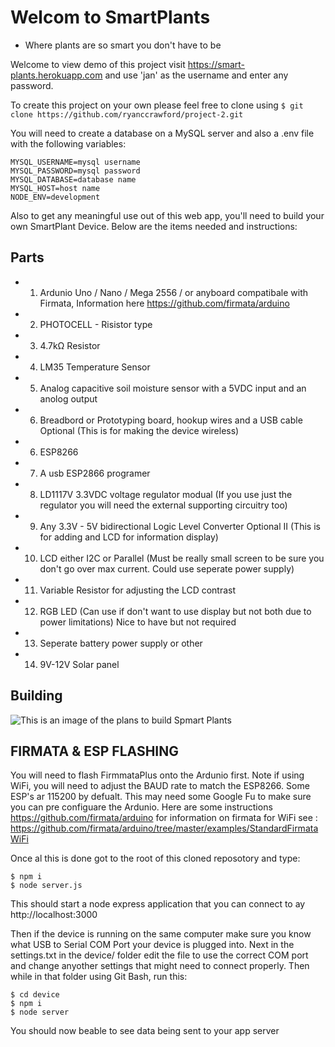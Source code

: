 # Welcom to SmartPlants
- Where plants are so smart you don't have to be

Welcome to view demo of this project visit https://smart-plants.herokuapp.com and use 'jan' as the username and enter any password.

To create this project on your own please feel free to clone using 
```$ git clone https://github.com/ryanccrawford/project-2.git```

You will need to create a database on a MySQL server and also a .env file with the following variables:
```
MYSQL_USERNAME=mysql username
MYSQL_PASSWORD=mysql password
MYSQL_DATABASE=database name
MYSQL_HOST=host name
NODE_ENV=development
```
Also to get any meaningful use out of this web app, you'll need to build your own SmartPlant Device. Below are the items needed and instructions:

## Parts ## 
- 1. Ardunio Uno / Nano / Mega 2556 / or anyboard compatibale with Firmata, Information here https://github.com/firmata/arduino
- 2. PHOTOCELL - Risistor type
- 3. 4.7kΩ Resistor
- 4. LM35 Temperature Sensor
- 5. Analog capacitive soil moisture sensor with a 5VDC input and an anolog output
- 6. Breadbord or Prototyping board, hookup wires and a USB cable 
Optional (This is for making the device wireless)
- 6. ESP8266
- 7. A usb ESP2866 programer 
- 8. LD1117V 3.3VDC voltage regulator modual (If you use just the regulator you will need the external supporting circuitry too)
- 9. Any 3.3V - 5V bidirectional Logic Level Converter
Optional II (This is for adding and LCD for information display)
- 10. LCD either I2C or Parallel (Must be really small screen to be sure you don't go over max current. Could use seperate power supply)
- 11. Variable Resistor for adjusting the LCD contrast
- 12. RGB LED (Can use if don't want to use display but not both due to power limitations)
Nice to have but not required
- 13. Seperate battery power supply or other
- 14. 9V-12V Solar panel

## Building ##


![This is an image of the plans to build Spmart Plants][info]

[info]: http://ryancrawford.me/assets/downloads/smartplants_build.jpg "Logo Title Text 2"

## FIRMATA & ESP FLASHING ##
You will need to flash FirmmataPlus onto the Ardunio first. Note if using WiFi, you will need to adjust the BAUD rate to match the ESP8266. Some ESP's ar 115200 by defualt. This may need some Google Fu to make sure you can pre configuare the Ardunio.
Here are some instructions https://github.com/firmata/arduino for information on firmata for WiFi see : https://github.com/firmata/arduino/tree/master/examples/StandardFirmataWiFi

Once al this is done got to the root of this cloned reposotory and type:
```
$ npm i
$ node server.js
```
This should start a node express application that you can connect to ay http://localhost:3000

Then if the device is running on the same computer make sure you know what USB to Serial COM Port your device is plugged into. Next in the settings.txt in the device/ folder edit the file to use the correct COM port and change anyother settings that might need to connect properly. Then while in that folder using Git Bash, run this:

```
$ cd device
$ npm i
$ node server
```

You should now beable to see data being sent to your app server






